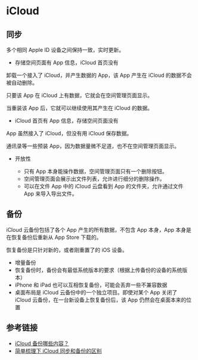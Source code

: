 # iCloud

## 同步

多个相同 Apple ID 设备之间保持一致，实时更新。

- 存储空间页面有 App 信息，iCloud 首页没有

卸载一个接入了 iCloud，并产生数据的 App，该 App 产生在 iCloud 的数据不会被自动删除。

只要该 App 在 iCloud 上有数据，它就会在空间管理页面显示。

当重装该 App 后，它就可以继续使用其产生在 iCloud 的数据。

- iCloud 首页有 App 信息，存储空间页面没有

App 虽然接入了 iCloud，但没有用 iCloud 保存数据。

通讯录等一些预装 App，因为数据量微不足道，也不在空间管理页面显示。

- 开放性

   - 只有 App 本身能操作数据，空间管理页面只有一个删除按钮。
   - 空间管理页面会展示出文件列表，允许进行细分的删除操作。
   - 可以在文件 App 中的 iCloud 云盘看到 App 的文件夹，允许通过文件 App 来导入导出文件。

## 备份

iCloud 云备份包括了各个 App 产生的所有数据，不包含 App 本身，App 本身是在恢复备份后重新从 App Store 下载的。

恢复备份是只针对新的，或者刚重置了的 iOS 设备。

- 增量备份
- 恢复备份时，备份会有最低系统版本的要求（根据上传备份的设备的系统版本）
- iPhone 和 iPad 也可以互相恢复备份，可能会丢弃一些不兼容数据
- 桌面布局是 iCloud 云备份中的一个独立项目。即使对某个 App 关闭了 iCloud 云备份，在一台新设备上恢复备份后，该 App 仍然会在桌面本来的位置

## 参考链接

- [iCloud 备份哪些内容？](https://support.apple.com/zh-cn/HT207428)
- [简单梳理下 iCloud 同步和备份的区别](https://zhuanlan.zhihu.com/p/179140053)

